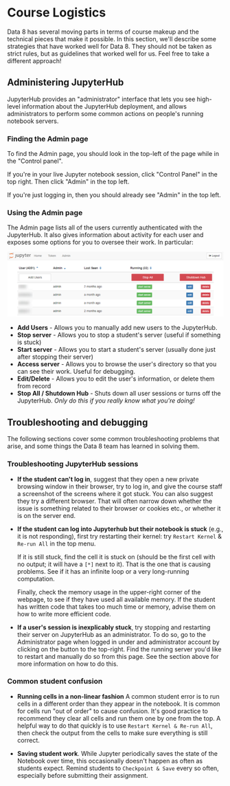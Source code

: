 # Course Logistics

Data 8 has several moving parts in terms of course makeup and the
technical pieces that make it possible. In this section, we'll describe
some strategies that have worked well for Data 8. They should not be
taken as strict rules, but as guidelines that worked well for us. Feel
free to take a different approach!

## Administering JupyterHub

JupyterHub provides an "administrator" interface that lets you see high-level
information about the JupyterHub deployment, and allows administrators
to perform some common actions on people's running notebook servers.

### Finding the Admin page

To find the Admin page, you should look in the top-left of the page while
in the "Control panel".

If you're in your live Jupyter notebook session, click "Control Panel" in the
top right. Then click "Admin" in the top left.

If you're just logging in, then you should already see "Admin" in the top
left.

### Using the Admin page

The Admin page lists all of the users currently authenticated with the
JupyterHub. It also gives information about activity for each user and
exposes some options for you to oversee their work. In particular:

![Admin page](images/admin_page.png)

* **Add Users** - Allows you to manually add new users to the JupyterHub.
* **Stop server** - Allows you to stop a student's server (useful if something is stuck)
* **Start server** - Allows you to start a student's server (usually done just after stopping their server)
* **Access server** - Allows you to browse the user's directory so that you can see their work. Useful for debugging.
* **Edit/Delete** - Allows you to edit the user's information, or delete them from record
* **Stop All / Shutdown Hub** - Shuts down all user sessions or turns off the JupyterHub. *Only do this if you really know what you're doing!*

## Troubleshooting and debugging

The following sections cover some common troubleshooting problems that
arise, and some things the Data 8 team has learned in solving them.

### Troubleshooting JupyterHub sessions

- **If the student can't log in**, suggest that they open a new
  private browsing window in their browser, try to log in, and give
  the course staff a screenshot of the screens where it got stuck.
  You can also suggest they try a different browser.  That will often
  narrow down whether the issue is something related to their
  browser or cookies etc., or whether it is on the server end.

- **If the student can log into Jupyterhub but their notebook is stuck**
  (e.g., it is not responding), first try restarting their
  kernel: try `Restart Kernel` & `Re-run All` in the top
  menu.

  If it is still stuck, find the cell it is stuck on (should be the first
  cell with no output; it will have a `[*]` next to it).  That is the one that is
  causing problems.  See if it has an infinite loop or a very long-running
  computation.

  Finally, check the memory usage in the upper-right corner
  of the webpage, to see if they have used all available memory.  If the
  student has written code that takes too much time or memory, advise
  them on how to write more efficient code.

- **If a user's session is inexplicably stuck**, try stopping and restarting their server
  on JupyterHub as an administrator. To do so, go to the Administrator page
  when logged in under and administrator account by clicking on the button
  to the top-right. Find the running server you'd like to restart and manually
  do so from this page. See the section above for more information on how
  to do this.

### Common student confusion

- **Running cells in a non-linear fashion** A common student error
  is to run cells in a different order than
  they appear in the notebook.  It is common for cells run "out of order" to
  cause confusion. It's good practice to recommend they
  clear all cells and run them one by one from the top.
  A helpful way to do that quickly is to use `Restart Kernel & Re-run All`,
  then check the output from the cells to make sure everything is
  still correct.

- **Saving student work**. While Jupyter periodically saves the state of
  the Notebook over time, this occasionally doesn't happen as often as students
  expect. Remind students to `Checkpoint & Save` every so often,
  especially before submitting their assignment.
